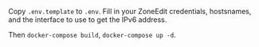 Copy `.env.template` to `.env`. Fill in your ZoneEdit credentials, hostsnames, and the interface to use to get the IPv6 address.

Then `docker-compose build`, `docker-compose up -d`.